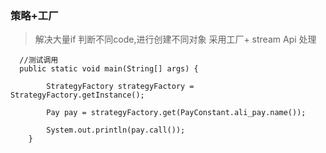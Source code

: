 

### 策略+工厂

> 解决大量if 判断不同code,进行创建不同对象
> 采用工厂+ stream Api 处理

```aidl
  //测试调用
  public static void main(String[] args) {

        StrategyFactory strategyFactory = StrategyFactory.getInstance();

        Pay pay = strategyFactory.get(PayConstant.ali_pay.name());

        System.out.println(pay.call());
    }

```